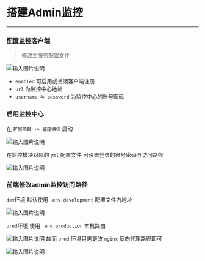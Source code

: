 # 搭建Admin监控
- - -
### 配置监控客户端

> 修改主服务配置文件

![输入图片说明](https://foruda.gitee.com/images/1678941504260707700/68ab99e5_1766278.png "屏幕截图")

* `enabled` 可启用或关闭客户端注册
* `url` 为监控中心地址
* `username 与 password` 为监控中心的账号密码

### 启用监控中心
在 `扩展项目 -> 监控模块` 启动

![输入图片说明](https://foruda.gitee.com/images/1678976327174539378/df97e36e_1766278.png "屏幕截图")

在监控模块对应的 `yml` 配置文件 可设置登录的账号密码与访问路径

![输入图片说明](https://foruda.gitee.com/images/1678941572583282843/28117457_1766278.png "屏幕截图")

### 前端修改admin监控访问路径
`dev`环境 默认使用 `.env.development` 配置文件内地址

![输入图片说明](https://foruda.gitee.com/images/1678941607472644388/460e8eea_1766278.png "屏幕截图")

`prod`环境 使用 `.env.production` 本机路由

![输入图片说明](https://foruda.gitee.com/images/1678941644784144830/6293ab1c_1766278.png "屏幕截图")
故而 `prod` 环境只需更改 `nginx` 反向代理路径即可

![输入图片说明](https://foruda.gitee.com/images/1678981483900657668/31fd1aad_1766278.png "屏幕截图")

